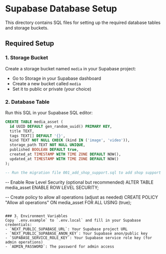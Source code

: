# Supabase Database Setup

This directory contains SQL files for setting up the required database tables and storage buckets.

## Required Setup

### 1. Storage Bucket
Create a storage bucket named `media` in your Supabase project:
- Go to Storage in your Supabase dashboard
- Create a new bucket called `media`
- Set it to public or private (your choice)

### 2. Database Table
Run this SQL in your Supabase SQL editor:

```sql
CREATE TABLE media_asset (
  id UUID DEFAULT gen_random_uuid() PRIMARY KEY,
  title TEXT,
  tags TEXT[] DEFAULT '{}',
  kind TEXT NOT NULL CHECK (kind IN ('image', 'video')),
  storage_path TEXT NOT NULL UNIQUE,
  published BOOLEAN DEFAULT true,
  created_at TIMESTAMP WITH TIME ZONE DEFAULT NOW(),
  updated_at TIMESTAMP WITH TIME ZONE DEFAULT NOW()
);

-- Run the migration file 001_add_shop_support.sql to add shop support
```

-- Enable Row Level Security (optional but recommended)
ALTER TABLE media_asset ENABLE ROW LEVEL SECURITY;

-- Create policy to allow all operations (adjust as needed)
CREATE POLICY "Allow all operations" ON media_asset FOR ALL USING (true);
```

### 3. Environment Variables
Copy `.env.example` to `.env.local` and fill in your Supabase credentials:
- `NEXT_PUBLIC_SUPABASE_URL`: Your Supabase project URL
- `NEXT_PUBLIC_SUPABASE_ANON_KEY`: Your Supabase anon/public key
- `SUPABASE_SERVICE_ROLE_KEY`: Your Supabase service role key (for admin operations)
- `ADMIN_PASSWORD`: The password for admin access
